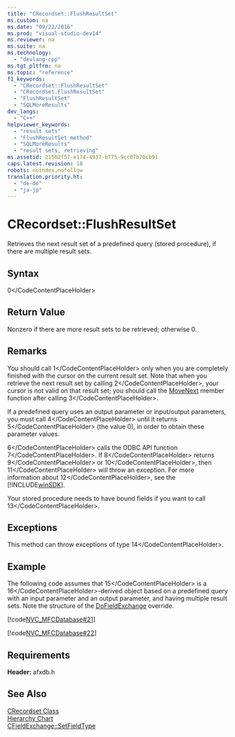 ```yaml
---
title: "CRecordset::FlushResultSet"
ms.custom: na
ms.date: "09/22/2016"
ms.prod: "visual-studio-dev14"
ms.reviewer: na
ms.suite: na
ms.technology: 
  - "devlang-cpp"
ms.tgt_pltfrm: na
ms.topic: "reference"
f1_keywords: 
  - "CRecordset::FlushResultSet"
  - "CRecordset.FlushResultSet"
  - "FlushResultSet"
  - "SQLMoreResults"
dev_langs: 
  - "C++"
helpviewer_keywords: 
  - "result sets"
  - "FlushResultSet method"
  - "SQLMoreResults"
  - "result sets, retrieving"
ms.assetid: 21502f57-e174-4937-b775-9cc07b70cb91
caps.latest.revision: 18
robots: noindex,nofollow
translation.priority.ht: 
  - "de-de"
  - "ja-jp"
---
```

# CRecordset::FlushResultSet
Retrieves the next result set of a predefined query (stored procedure), if there are multiple result sets.  
  
## Syntax  
  
<CodeContentPlaceHolder>0\</CodeContentPlaceHolder>  
## Return Value  
 Nonzero if there are more result sets to be retrieved; otherwise 0.  
  
## Remarks  
 You should call <CodeContentPlaceHolder>1\</CodeContentPlaceHolder> only when you are completely finished with the cursor on the current result set. Note that when you retrieve the next result set by calling <CodeContentPlaceHolder>2\</CodeContentPlaceHolder>, your cursor is not valid on that result set; you should call the [MoveNext](../vs140/crecordset--movenext.md) member function after calling <CodeContentPlaceHolder>3\</CodeContentPlaceHolder>.  
  
 If a predefined query uses an output parameter or input/output parameters, you must call <CodeContentPlaceHolder>4\</CodeContentPlaceHolder> until it returns <CodeContentPlaceHolder>5\</CodeContentPlaceHolder> (the value 0), in order to obtain these parameter values.  
  
 <CodeContentPlaceHolder>6\</CodeContentPlaceHolder> calls the ODBC API function <CodeContentPlaceHolder>7\</CodeContentPlaceHolder>. If <CodeContentPlaceHolder>8\</CodeContentPlaceHolder> returns <CodeContentPlaceHolder>9\</CodeContentPlaceHolder> or <CodeContentPlaceHolder>10\</CodeContentPlaceHolder>, then <CodeContentPlaceHolder>11\</CodeContentPlaceHolder> will throw an exception. For more information about <CodeContentPlaceHolder>12\</CodeContentPlaceHolder>, see the [!INCLUDE[winSDK](../vs140/includes/winsdk_md.md)].  
  
 Your stored procedure needs to have bound fields if you want to call <CodeContentPlaceHolder>13\</CodeContentPlaceHolder>.  
  
## Exceptions  
 This method can throw exceptions of type <CodeContentPlaceHolder>14\</CodeContentPlaceHolder>.  
  
## Example  
 The following code assumes that <CodeContentPlaceHolder>15\</CodeContentPlaceHolder> is a <CodeContentPlaceHolder>16\</CodeContentPlaceHolder>-derived object based on a predefined query with an input parameter and an output parameter, and having multiple result sets. Note the structure of the [DoFieldExchange](../vs140/crecordset--dofieldexchange.md) override.  
  
 [!code[NVC_MFCDatabase#21](../vs140/codesnippet/CPP/crecordset--flushresultset_1.cpp)]  
  
 [!code[NVC_MFCDatabase#22](../vs140/codesnippet/CPP/crecordset--flushresultset_2.cpp)]  
  
## Requirements  
 **Header:** afxdb.h  
  
## See Also  
 [CRecordset Class](../vs140/crecordset-class.md)   
 [Hierarchy Chart](../vs140/hierarchy-chart.md)   
 [CFieldExchange::SetFieldType](../vs140/cfieldexchange--setfieldtype.md)